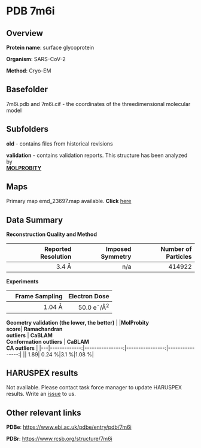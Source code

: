 # PDB 7m6i

## Overview

**Protein name**: surface glycoprotein

**Organism**: SARS-CoV-2

**Method**: Cryo-EM



## Basefolder

7m6i.pdb and 7m6i.cif - the coordinates of the threedimensional molecular model

## Subfolders



**old** - contains files from historical revisions

**validation** - contains validation reports. This structure has been analyzed by <br>  [**MOLPROBITY**](https://github.com/thorn-lab/coronavirus_structural_task_force/tree/master/pdb/surface_glycoprotein/SARS-CoV-2/7m6i/validation/molprobity)    



## Maps

Primary map emd_23697.map available. **Click** [here](http://ftp.wwpdb.org/pub/emdb/structures/EMD-23697/map/) 

## Data Summary
**Reconstruction Quality and Method**

|   | Reported Resolution | Imposed Symmetry | Number of Particles |
|---|-------------:|----------------:|--------------:|
|   |3.4 Å|n/a|414922|

**Experiments**

|   | Frame Sampling | Electron Dose |
|---|-------------:|----------------:|
|   |1.04 Å|50.0 e<sup>-</sup>/Å<sup>2</sup>|

**Geometry validation (the lower, the better)**
|   |**MolProbity<br>score**| **Ramachandran<br>outliers** | **CaBLAM<br>Conformation outliers** | **CaBLAM<br>CA outliers** |
|---|-------------:|----------------:|----------------:|----------------:|
||  1.89|  0.24 %|3.1 %|1.08 %|

## HARUSPEX results

Not available. Please contact task force manager to update HARUSPEX results. Write an [issue](https://github.com/thorn-lab/coronavirus_structural_task_force/issues) to us.

## Other relevant links 
**PDBe**:  https://www.ebi.ac.uk/pdbe/entry/pdb/7m6i
 
**PDBr**: https://www.rcsb.org/structure/7m6i 
